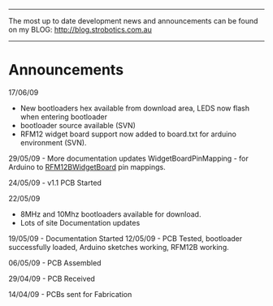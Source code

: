 
---

The most up to date development news and announcements can be found on my BLOG: http://blog.strobotics.com.au

---

# Announcements #

17/06/09

  * New bootloaders hex available from download area, LEDS now flash when entering bootloader
  * bootloader source available (SVN)
  * RFM12 widget board support now added to board.txt for arduino environment (SVN).

29/05/09 - More documentation updates WidgetBoardPinMapping - for Arduino to [RFM12BWidgetBoard](RFM12BWidgetBoard.md) pin mappings.

24/05/09 - v1.1 PCB Started

22/05/09

  * 8MHz and 10Mhz bootloaders available for download.
  * Lots of site Documentation updates

19/05/09 - Documentation Started 12/05/09 - PCB Tested, bootloader successfully loaded, Arduino sketches working, RFM12B working.

06/05/09 - PCB Assembled

29/04/09 - PCB Received

14/04/09 - PCBs sent for Fabrication